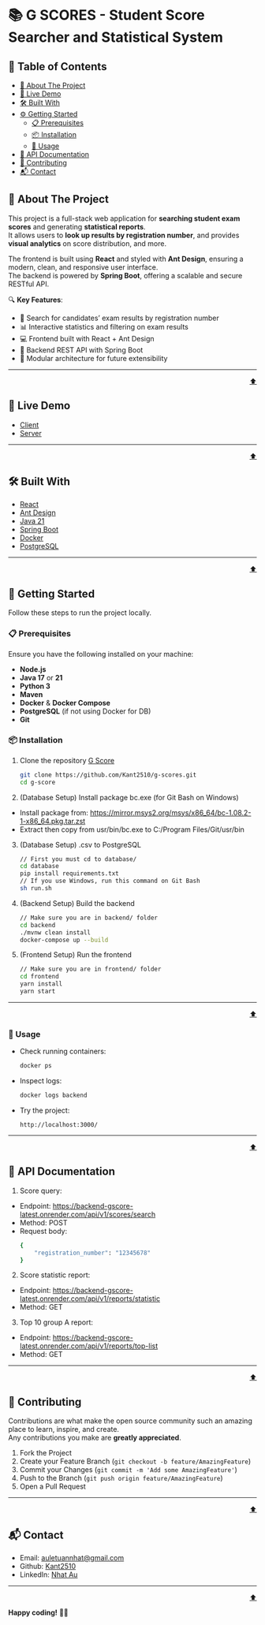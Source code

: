 <a id="readme-top"></a>

# 📚 G SCORES - Student Score Searcher and Statistical System

<!-- TABLE OF CONTENTS -->

## 🚩 Table of Contents

-   [🧠 About The Project](#-about-the-project)
-   [📌 Live Demo](#-live-demo)
-   [🛠️ Built With](#️-built-with)
-   [⚙️ Getting Started](#-getting-started)
    -   [📋 Prerequisites](#-prerequisites)
    -   [📦 Installation](#-installation)
    -   [🚀 Usage](#-usage)
-   [📄 API Documentation](#-api-documentation)
-   [🤝 Contributing](#-contributing)
-   [📬 Contact](#-contact)

<!-- ABOUT THE PROJECT -->

## 🧠 About The Project

This project is a full-stack web application for **searching student exam scores** and generating **statistical reports**.  
It allows users to **look up results by registration number**, and provides **visual analytics** on score distribution, and more.

The frontend is built using **React** and styled with **Ant Design**, ensuring a modern, clean, and responsive user interface.  
The backend is powered by **Spring Boot**, offering a scalable and secure RESTful API.

🔍 **Key Features**:

-   🔎 Search for candidates’ exam results by registration number
-   📊 Interactive statistics and filtering on exam results
-   💻 Frontend built with React + Ant Design
-   🚀 Backend REST API with Spring Boot
-   🧩 Modular architecture for future extensibility

---

<p align="right"><a href="#readme-top">⬆️</a></p>

## 📌 Live Demo

-   [Client](https://g-scores-one.vercel.app/)
-   [Server](https://backend-gscore-latest.onrender.com/api/v1/health)

---

<p align="right"><a href="#readme-top">⬆️</a></p>

## 🛠️ Built With

-   [React](https://react.dev/)
-   [Ant Design](https://ant.design/)
-   [Java 21](https://www.oracle.com/java/)
-   [Spring Boot](https://spring.io/projects/spring-boot)
-   [Docker](https://www.docker.com/)
-   [PostgreSQL](https://www.postgresql.org/)

---

<p align="right"><a href="#readme-top">⬆️</a></p>

<!-- GETTING STARTED -->

## 🚀 Getting Started

Follow these steps to run the project locally.

### 📋 Prerequisites

Ensure you have the following installed on your machine:

-   **Node.js**
-   **Java 17** or **21**
-   **Python 3**
-   **Maven**
-   **Docker** & **Docker Compose**
-   **PostgreSQL** (if not using Docker for DB)
-   **Git**

### 📦 Installation

1. Clone the repository [G Score](https://github.com/Kant2510/g-scores)
    ```bash
    git clone https://github.com/Kant2510/g-scores.git
    cd g-score
    ```
2. (Database Setup) Install package bc.exe (for Git Bash on Windows)

-   Install package from: https://mirror.msys2.org/msys/x86_64/bc-1.08.2-1-x86_64.pkg.tar.zst
-   Extract then copy from usr/bin/bc.exe to C:/Program Files/Git/usr/bin

3. (Database Setup) .csv to PostgreSQL
    ```bash
    // First you must cd to database/
    cd database
    pip install requirements.txt
    // If you use Windows, run this command on Git Bash
    sh run.sh
    ```
4. (Backend Setup) Build the backend
    ```bash
    // Make sure you are in backend/ folder
    cd backend
    ./mvnw clean install
    docker-compose up --build
    ```
5. (Frontend Setup) Run the frontend
    ```bash
    // Make sure you are in frontend/ folder
    cd frontend
    yarn install
    yarn start
    ```

---

<p align="right"><a href="#readme-top">⬆️</a></p>

<!-- USAGE EXAMPLES -->

### 📜 Usage

-   Check running containers:
    ```bash
    docker ps
    ```
-   Inspect logs:
    ```bash
    docker logs backend
    ```
-   Try the project:
    ```
    http://localhost:3000/
    ```

---

<p align="right"><a href="#readme-top">⬆️</a></p>

## 📄 API Documentation

1. Score query:

-   Endpoint: https://backend-gscore-latest.onrender.com/api/v1/scores/search
-   Method: POST
-   Request body:
    ```bash
    {
        "registration_number": "12345678"
    }
    ```

2. Score statistic report:

-   Endpoint: https://backend-gscore-latest.onrender.com/api/v1/reports/statistic
-   Method: GET

3. Top 10 group A report:

-   Endpoint: https://backend-gscore-latest.onrender.com/api/v1/reports/top-list
-   Method: GET

---

<p align="right"><a href="#readme-top">⬆️</a></p>

## 🤝 Contributing

Contributions are what make the open source community such an amazing place to learn, inspire, and create.  
Any contributions you make are **greatly appreciated**.

1. Fork the Project
2. Create your Feature Branch (`git checkout -b feature/AmazingFeature`)
3. Commit your Changes (`git commit -m 'Add some AmazingFeature'`)
4. Push to the Branch (`git push origin feature/AmazingFeature`)
5. Open a Pull Request

---

<p align="right"><a href="#readme-top">⬆️</a></p>

## 📬 Contact

-   Email: [auletuannhat@gmail.com](mailto:auletuannhat@gmail.com)
-   Github: [Kant2510](https://github.com/Kant2510/ielts-learning-backend-system)
-   LinkedIn: [Nhat Au](https://www.linkedin.com/in/nhat-au-73a629283)

---

<p align="right"><a href="#readme-top">⬆️</a></p>

**Happy coding!** 🚀✨
